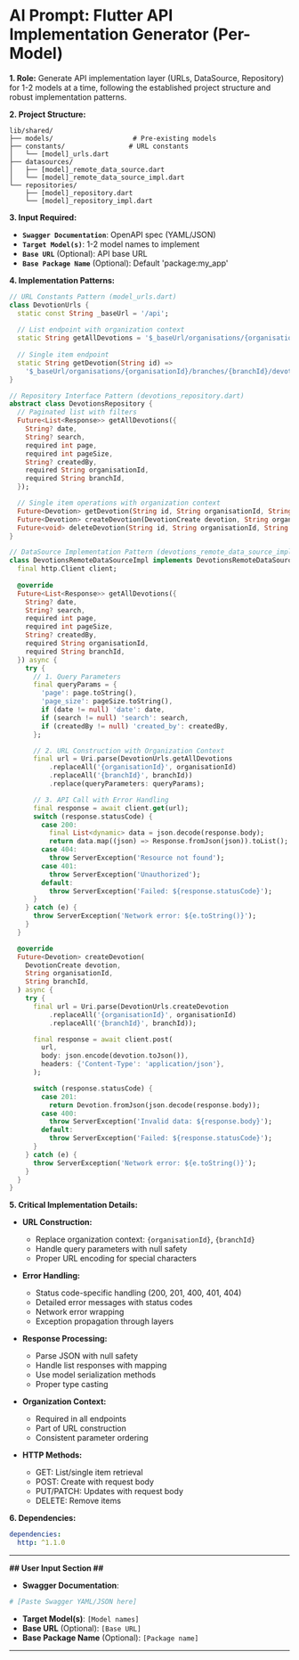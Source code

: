 # AI Prompt: Flutter API Implementation Generator (Per-Model)

**1. Role:**
Generate API implementation layer (URLs, DataSource, Repository) for 1-2 models at a time, following the established project structure and robust implementation patterns.

**2. Project Structure:**
```
lib/shared/
├── models/                    # Pre-existing models
├── constants/                # URL constants
│   └── [model]_urls.dart
├── datasources/             
│   ├── [model]_remote_data_source.dart
│   └── [model]_remote_data_source_impl.dart
└── repositories/            
    ├── [model]_repository.dart
    └── [model]_repository_impl.dart
```

**3. Input Required:**
* **`Swagger Documentation`**: OpenAPI spec (YAML/JSON)
* **`Target Model(s)`**: 1-2 model names to implement
* **`Base URL`** (Optional): API base URL
* **`Base Package Name`** (Optional): Default 'package:my_app'

**4. Implementation Patterns:**

```dart
// URL Constants Pattern (model_urls.dart)
class DevotionUrls {
  static const String _baseUrl = '/api';
  
  // List endpoint with organization context
  static String getAllDevotions = '$_baseUrl/organisations/{organisationId}/branches/{branchId}/devotions';
  
  // Single item endpoint
  static String getDevotion(String id) => 
    '$_baseUrl/organisations/{organisationId}/branches/{branchId}/devotions/$id';
}

// Repository Interface Pattern (devotions_repository.dart)
abstract class DevotionsRepository {
  // Paginated list with filters
  Future<List<Response>> getAllDevotions({
    String? date,
    String? search,
    required int page,
    required int pageSize,
    String? createdBy,
    required String organisationId,
    required String branchId,
  });

  // Single item operations with organization context
  Future<Devotion> getDevotion(String id, String organisationId, String branchId);
  Future<Devotion> createDevotion(DevotionCreate devotion, String organisationId, String branchId);
  Future<void> deleteDevotion(String id, String organisationId, String branchId);
}

// DataSource Implementation Pattern (devotions_remote_data_source_impl.dart)
class DevotionsRemoteDataSourceImpl implements DevotionsRemoteDataSource {
  final http.Client client;
  
  @override
  Future<List<Response>> getAllDevotions({
    String? date,
    String? search,
    required int page,
    required int pageSize,
    String? createdBy,
    required String organisationId,
    required String branchId,
  }) async {
    try {
      // 1. Query Parameters
      final queryParams = {
        'page': page.toString(),
        'page_size': pageSize.toString(),
        if (date != null) 'date': date,
        if (search != null) 'search': search,
        if (createdBy != null) 'created_by': createdBy,
      };

      // 2. URL Construction with Organization Context
      final url = Uri.parse(DevotionUrls.getAllDevotions
          .replaceAll('{organisationId}', organisationId)
          .replaceAll('{branchId}', branchId))
          .replace(queryParameters: queryParams);

      // 3. API Call with Error Handling
      final response = await client.get(url);
      switch (response.statusCode) {
        case 200:
          final List<dynamic> data = json.decode(response.body);
          return data.map((json) => Response.fromJson(json)).toList();
        case 404:
          throw ServerException('Resource not found');
        case 401:
          throw ServerException('Unauthorized');
        default:
          throw ServerException('Failed: ${response.statusCode}');
      }
    } catch (e) {
      throw ServerException('Network error: ${e.toString()}');
    }
  }

  @override
  Future<Devotion> createDevotion(
    DevotionCreate devotion,
    String organisationId,
    String branchId,
  ) async {
    try {
      final url = Uri.parse(DevotionUrls.createDevotion
          .replaceAll('{organisationId}', organisationId)
          .replaceAll('{branchId}', branchId));

      final response = await client.post(
        url,
        body: json.encode(devotion.toJson()),
        headers: {'Content-Type': 'application/json'},
      );

      switch (response.statusCode) {
        case 201:
          return Devotion.fromJson(json.decode(response.body));
        case 400:
          throw ServerException('Invalid data: ${response.body}');
        default:
          throw ServerException('Failed: ${response.statusCode}');
      }
    } catch (e) {
      throw ServerException('Network error: ${e.toString()}');
    }
  }
}
```

**5. Critical Implementation Details:**

* **URL Construction:**
  * Replace organization context: `{organisationId}`, `{branchId}`
  * Handle query parameters with null safety
  * Proper URL encoding for special characters

* **Error Handling:**
  * Status code-specific handling (200, 201, 400, 401, 404)
  * Detailed error messages with status codes
  * Network error wrapping
  * Exception propagation through layers

* **Response Processing:**
  * Parse JSON with null safety
  * Handle list responses with mapping
  * Use model serialization methods
  * Proper type casting

* **Organization Context:**
  * Required in all endpoints
  * Part of URL construction
  * Consistent parameter ordering

* **HTTP Methods:**
  * GET: List/single item retrieval
  * POST: Create with request body
  * PUT/PATCH: Updates with request body
  * DELETE: Remove items

**6. Dependencies:**
```yaml
dependencies:
  http: ^1.1.0
```

---

**## User Input Section ##**

* **Swagger Documentation**:
```yaml
# [Paste Swagger YAML/JSON here]
```
* **Target Model(s)**: `[Model names]`
* **Base URL** (Optional): `[Base URL]`
* **Base Package Name** (Optional): `[Package name]`

--- 
